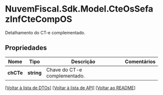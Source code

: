 # NuvemFiscal.Sdk.Model.CteOsSefazInfCteCompOS
Detalhamento do CT-e complementado.

## Propriedades

Nome | Tipo | Descrição | Comentários
------------ | ------------- | ------------- | -------------
**chCTe** | **string** | Chave do CT-e complementado. | 

[[Voltar à lista de DTOs]](../README.md#documentation-for-models) [[Voltar à lista de API]](../README.md#documentation-for-api-endpoints) [[Voltar ao README]](../README.md)


